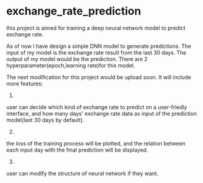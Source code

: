 # exchange_rate_prediction

this project is aimed for training a deep neural network model to predict exchange rate.

As of now I have design a simple DNN model to generate predictions.
The input of my model is the exchange rate result from the last 30 days.
The output of my model would be the prediction.
There are 2 hyperparameter(epoch,learning rate)for this model.

The next modification for this project would be upload soon.
It will include more features:

1.
user can decide which kind of exchange rate to predict on a user-friedly interface,
and how many days' exchange rate data as input of the prediction model(last 30 days by default).

2.
the loss of the training process will be plotted,
and the relation between each input day with the final prediction will be displayed.

3.
user can modify the structure of neural network if they want.

